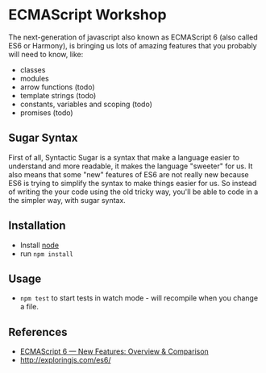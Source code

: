 # ECMAScript Workshop

The next-generation of javascript also known as ECMAScript 6 (also called ES6 or Harmony), 
is bringing us lots of amazing features that you probably will need to know, like:
* classes
* modules
* arrow functions (todo)
* template strings (todo)
* constants, variables and scoping (todo)
* promises (todo)

## Sugar Syntax

First of all, Syntactic Sugar is a syntax that make a language easier to understand and more readable, it makes the language "sweeter" for us. 
It also means that some "new" features of ES6 are not really new because ES6 is trying to simplify the syntax to make things easier for us. 
So instead of writing the your code using the old tricky way, you'll be able to code in a the simpler way, with sugar syntax.

## Installation

* Install  [node](https://nodejs.org)
* run `npm install`

## Usage

* `npm test` to start tests in watch mode - will recompile when you change a file.

## References

* [ECMAScript 6 — New Features: Overview & Comparison](http://es6-features.org/)
* http://exploringjs.com/es6/
